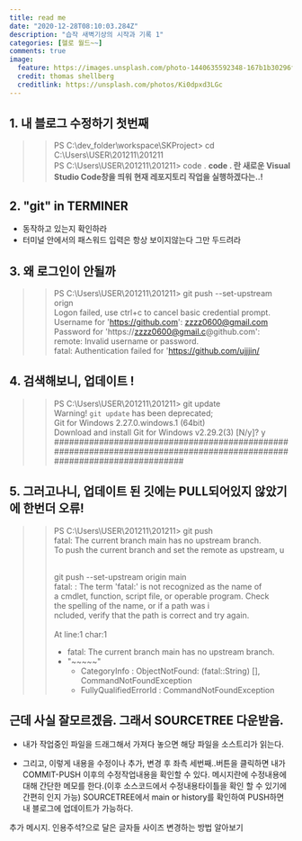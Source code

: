 ```yaml
---
title: read me
date: "2020-12-28T08:10:03.284Z"
description: "습작 새벽기상의 시작과 기록 1"
categories: [헬로 월드~~]
comments: true
image:
  feature: https://images.unsplash.com/photo-1440635592348-167b1b30296f?crop=entropy&dpr=2&fit=crop&fm=jpg&h=475&ixjsv=2.1.0&ixlib=rb-0.3.5&q=50&w=1250
  credit: thomas shellberg
  creditlink: https://unsplash.com/photos/Ki0dpxd3LGc
---
```

## 1. 내 블로그 수정하기 첫번째
>> PS C:\dev_folder\workspace\SKProject> cd C:\Users\USER\201211\201211 <br>
>> PS C:\Users\USER\201211\201211> code .
**code . 란 새로운 Visual Studio Code창을 띄워 현재 레포지토리 작업을 실행하겠다는..!**

## 2. "git" in TERMINER
 + 동작하고 있는지 확인하라
 + 터미널 안에서의 패스워드 입력은 항상 보이지않는다 그만 두드려라

## 3. 왜 로그인이 안될까  
>> PS C:\Users\USER\201211\201211> git push --set-upstream orign <br>
>> Logon failed, use ctrl+c to cancel basic credential prompt. <br>
>> Username for 'https://github.com': zzzz0600@gmail.com <br>
>> Password for 'https://zzzz0600@gmail.c@github.com': <br>
>> remote: Invalid username or password. <br>
>> fatal: Authentication failed for 'https://github.com/ujjjin/ <br>

## 4. 검색해보니, 업데이트 !
>> PS C:\Users\USER\201211\201211> git update <br>
>> Warning! `git update` has been deprecated; <br>
>> Git for Windows 2.27.0.windows.1 (64bit) <br>
>> Download and install Git for Windows v2.29.2(3) [N/y]? y <br>
>>########################################################################################################################

## 5. 그러고나니, 업데이트 된 깃에는 PULL되어있지 않았기에 한번더 오류!
>> PS C:\Users\USER\201211\201211> git push <br>
>> fatal: The current branch main has no upstream branch.<br>
>> To push the current branch and set the remote as upstream, u <br> <br>
>>
>>    git push --set-upstream origin main <br>
>> fatal: : The term 'fatal:' is not recognized as the name of <br>
>> a cmdlet, function, script file, or operable program. Check <br>
>> the spelling of the name, or if a path was i <br>
>> ncluded, verify that the path is correct and try again. <br>     
>> At line:1 char:1 <br>
>> + fatal: The current branch main has no upstream branch.   <br>
>> + "~~~~~" <br>
>>    + CategoryInfo          : ObjectNotFound: (fatal::String) [], CommandNotFoundException <br>
>>    + FullyQualifiedErrorId : CommandNotFoundException       <br>

## 근데 사실 잘모르겠음. 그래서 SOURCETREE 다운받음.
+ 내가 작업중인 파일을 드래그해서 가져다 놓으면 해당 파일을 소스트리가 읽는다. 

+ 그리고, 이렇게 내용을 수정이나 추가, 변경 후 좌측 세번째..버튼을 클릭하면 내가 COMMIT-PUSH 이후의 수정작업내용을 확인할 수 있다.
메시지란에 수정내용에 대해 간단한 메모를 한다.(이후 소스코드에서 수정내용타이틀을 확인 할 수 있기에 간편히 인지 가능)
SOURCETREE에서 main or history를 확인하여 PUSH하면 내 블로그에 업데이트가 가능하다.



추가 메시지. 
인용주석?으로 달은 글자들 사이즈 변경하는 방법 알아보기
